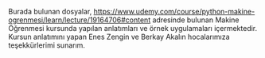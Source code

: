 Burada bulunan dosyalar, https://www.udemy.com/course/python-makine-ogrenmesi/learn/lecture/19164706#content adresinde bulunan Makine Öğrenmesi kursunda yapılan anlatımları ve örnek uygulamaları içermektedir. Kursun anlatımını yapan Enes Zengin ve Berkay Akalın hocalarımıza teşekkürlerimi sunarım.
